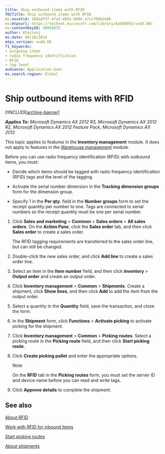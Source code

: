 ```yaml
---
title: Ship outbound items with RFID
TOCTitle: Ship outbound items with RFID
ms:assetid: 168adf27-efa3-483e-9d04-a7ccf0bb2e88
ms:mtpsurl: https://technet.microsoft.com/library/Aa569891(v=AX.60)
ms:contentKeyID: 36056075
author: Khairunj
ms.date: 04/18/2014
mtps_version: v=AX.60
f1_keywords:
- outgoing items
- radio frequency identification
- RFID
- tag level
audience: Application User
ms.search.region: Global
---
```


# Ship outbound items with RFID 


[!INCLUDE[archive-banner](includes/archive-banner.md)]


_**Applies To:** Microsoft Dynamics AX 2012 R3, Microsoft Dynamics AX 2012 R2, Microsoft Dynamics AX 2012 Feature Pack, Microsoft Dynamics AX 2012_

This topic applies to features in the **Inventory management** module. It does not apply to features in the [Warehouse management](warehouse-management.md) module.

Before you can use radio frequency identification (RFID) with outbound items, you must:

  - Decide which items should be tagged with radio frequency identification (RFID) tags and the level of the tagging.

  - Activate the serial number dimension in the **Tracking dimension groups** form for the dimension group.

  - Specify 1 in the **Per qty.** field in the **Number groups** form to set the receipt quantity per number to one. Tags are connected to serial numbers so the receipt quantity must be one per serial number.

<!-- end list -->

1.  Click **Sales and marketing** \> **Common** \> **Sales orders** \> **All sales orders**. On the **Action Pane**, click the **Sales order** tab, and then click **Sales order** to create a sales order.
    
    The RFID tagging requirements are transferred to the sales order line, but can still be changed.

2.  Double-click the new sales order, and click **Add line** to create a sales order line.

3.  Select an item in the **Item number** field, and then click **Inventory** \> **Output order** and create an output order.

4.  Click **Inventory management** \> **Common** \> **Shipments**. Create a shipment, click **Show lines**, and then click **Add** to add the item from the output order.

5.  Select a quantity in the **Quantity** field, save the transaction, and close the form.

6.  In the **Shipment** form, click **Functions** \> **Activate picking** to activate picking for the shipment.

7.  Click **Inventory management** \> **Common** \> **Picking routes**. Select a picking route in the **Picking route** field, and then click **Start picking route**.

8.  Click **Create picking pallet** and enter the appropriate options.
    

    > [!NOTE]
    > <P>On the <STRONG>RFID</STRONG> tab in the <STRONG>Picking routes</STRONG> form, you must set the server ID and device name before you can read and write tags.</P>



9.  Click **Approve details** to complete the shipment.

## See also

[About RFID](about-rfid.md)

[Work with RFID for inbound items](work-with-rfid-for-inbound-items.md)

[Start picking routes](start-picking-routes.md)

[About shipments](about-shipments.md)

  


